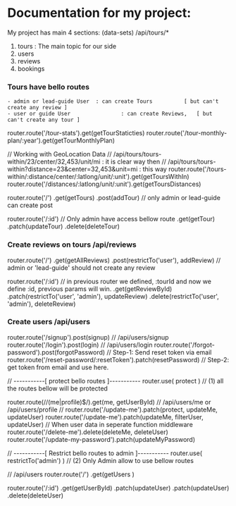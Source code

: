 # Documentation for my project:

My project has main 4 sections: (data-sets) 	 	/api/tours/*
1. tours 									: The main topic for our side
2. users
3. reviews
4. bookings

### Tours have bello routes
	- admin or lead-guide User 	: can create Tours 			[ but can't create any review ]
	- user or guide User 				: can create Reviews, 	[ but can't create any tour ]


router.route('/tour-stats').get(getTourStaticties)
router.route('/tour-monthly-plan/:year').get(getTourMonthlyPlan)


// Working with GeoLocation Data
// /api/tours/tours-within/23/center/32,453/unit/mi               : it is clear way then
// /api/tours/tours-within?distance=23&center=32,453&unit=mi      : this way
router.route('/tours-within/:distance/center/:latlong/unit/:unit').get(getToursWithIn)
router.route('/distances/:latlong/unit/:unit').get(getToursDistances)


router.route('/')
  .get(getTours)
  .post(addTour)     		// only admin or lead-guide can create post


router.route('/:id') 		// Only admin have access bellow route
  .get(getTour)
  .patch(updateTour)
  .delete(deleteTour)



### Create reviews on tours  	/api/reviews

router.route('/')
	.get(getAllReviews)
	.post(restrictTo('user'), addReview) 			// admin or 'lead-guide' should not create any review

router.route('/:id') 						// in previous router we defined, :tourId and now we define :id, 	previous params will win.
	.get(getReviewById)
	.patch(restrictTo('user', 'admin'), updateReview)
	.delete(restrictTo('user', 'admin'), deleteReview)


### Create users   	/api/users

router.route('/signup').post(signup)     //   /api/users/signup
router.route('/login').post(login)       //   /api/users/login
router.route('/forgot-password').post(forgotPassword)   // Step-1: Send reset token via email
router.route('/reset-password/:resetToken').patch(resetPassword)     // Step-2: get token from email and use here.

// -----------[ protect bello routes ]-----------
router.use( protect )     // (1) all the routes bellow will be protected

router.route(/\/(me|profile)$/).get(me, getUserById)     //   /api/users/me   or   /api/users/profile
// router.route('/update-me').patch(protect, updateMe, updateUser)
router.route('/update-me').patch(updateMe, filterUser, updateUser)   // When user data in seperate function middleware
router.route('/delete-me').delete(deleteMe, deleteUser)
router.route('/update-my-password').patch(updateMyPassword)


// -----------[ Restrict bello routes to admin ]-----------
router.use( restrictTo('admin') )     // (2) Only Admin allow to use bellow routes

//   /api/users
router.route('/')
	.get(getUsers )

router.route('/:id')
	.get(getUserById)
	.patch(updateUser)
	.patch(updateUser)
	.delete(deleteUser)

